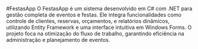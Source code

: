 #FestasApp
O FestasApp é um sistema desenvolvido em C# com .NET para gestão completa de eventos e festas. 
Ele integra funcionalidades como controle de clientes, reservas, orçamentos, e relatórios dinâmicos, 
utilizando Entity Framework e uma interface intuitiva em Windows Forms. 
O projeto foca na otimização do fluxo de trabalho, garantindo eficiência na administração e planejamento de eventos.
